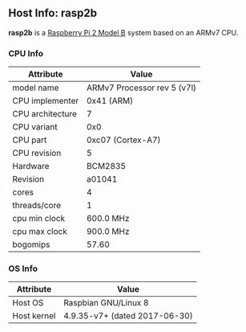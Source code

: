 ## Host Info: rasp2b

**rasp2b** is a [Raspberry Pi 2 Model B](https://www.raspberrypi.org/products/raspberry-pi-2-model-b/) system based on an ARMv7 CPU.

### CPU Info

| Attribute | Value |
| --------- | ----- |
| model name       | ARMv7 Processor rev 5 (v7l) |
| CPU implementer  | 0x41 (ARM) |
| CPU architecture | 7 |
| CPU variant      | 0x0 |
| CPU part         | 0xc07 (Cortex-A7) |
| CPU revision     | 5 |
| Hardware         | BCM2835 |
| Revision         | a01041 |
| cores            | 4 |
| threads/core     | 1 |
| cpu min clock    | 600.0 MHz |
| cpu max clock    | 900.0 MHz |
| bogomips         | 57.60 |

### OS Info

| Attribute | Value |
| --------- | ----- |
| Host OS      | Raspbian GNU/Linux 8 |
| Host kernel  | 4.9.35-v7+ (dated 2017-06-30) |
